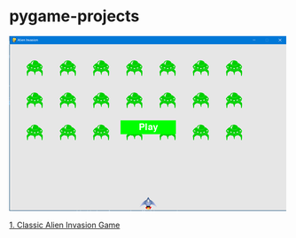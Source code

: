# pygame-projects
![screen shot](/images/ai_image_2.png)

[1. Classic Alien Invasion Game](https://github.com/AdityaKomawar/pygame-projects/tree/master/alien-invasion-game)
